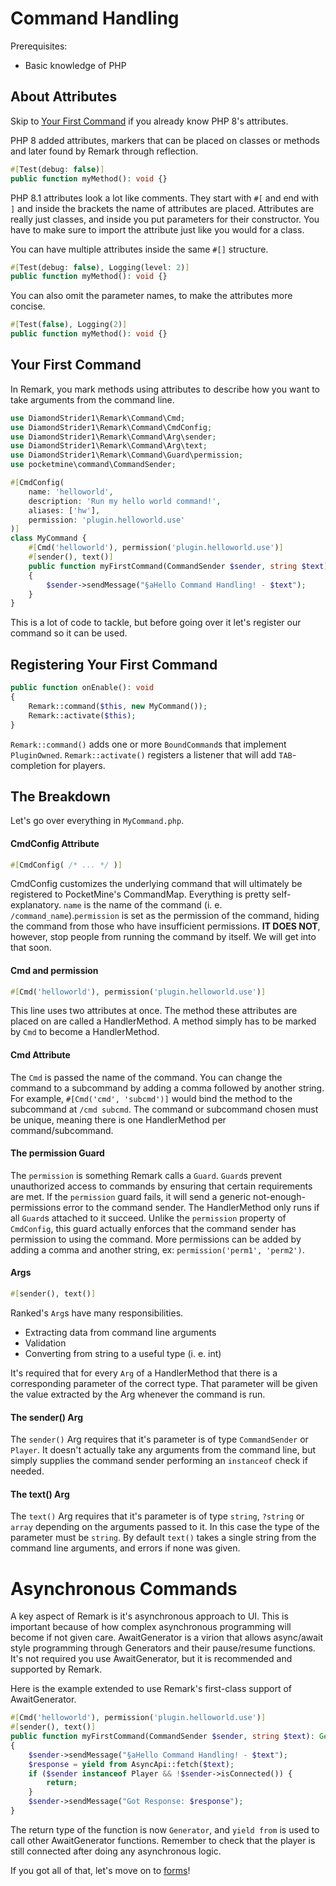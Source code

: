 # Command Handling

Prerequisites:
- Basic knowledge of PHP

## About Attributes

Skip to [Your First Command](#your-first-command) if you already know PHP 8's attributes.

PHP 8 added attributes, markers that can be placed on classes or methods and later found by Remark through reflection.
```php
#[Test(debug: false)]
public function myMethod(): void {}
```
PHP 8.1 attributes look a lot like comments. They start with `#[` and end with `]` and inside the brackets the name of attributes are placed. Attributes are really just classes, and inside you put parameters for their constructor. You have to make sure to import the attribute just like you would for a class.

You can have multiple attributes inside the same `#[]` structure.
```php
#[Test(debug: false), Logging(level: 2)]
public function myMethod(): void {}
```
You can also omit the parameter names, to make the attributes more concise.
```php
#[Test(false), Logging(2)]
public function myMethod(): void {}
```

## Your First Command

In Remark, you mark methods using attributes to describe how you want to take arguments from the command line.
```php
use DiamondStrider1\Remark\Command\Cmd;
use DiamondStrider1\Remark\Command\CmdConfig;
use DiamondStrider1\Remark\Command\Arg\sender;
use DiamondStrider1\Remark\Command\Arg\text;
use DiamondStrider1\Remark\Command\Guard\permission;
use pocketmine\command\CommandSender;

#[CmdConfig(
    name: 'helloworld',
    description: 'Run my hello world command!',
    aliases: ['hw'],
    permission: 'plugin.helloworld.use'
)]
class MyCommand {
    #[Cmd('helloworld'), permission('plugin.helloworld.use')]
    #[sender(), text()]
    public function myFirstCommand(CommandSender $sender, string $text): void
    {
        $sender->sendMessage("§aHello Command Handling! - $text");
    }
}
```
This is a lot of code to tackle, but before going over it let's register our command so it can be used.

## Registering Your First Command
```php
public function onEnable(): void
{
    Remark::command($this, new MyCommand());
    Remark::activate($this);
}
```

`Remark::command()` adds one or more `BoundCommand`s that implement `PluginOwned`. `Remark::activate()` registers a listener that will add `TAB`-completion for players.

## The Breakdown
Let's go over everything in `MyCommand.php`.

#### CmdConfig Attribute
```php
#[CmdConfig( /* ... */ )]
```
CmdConfig customizes the underlying command that will ultimately be registered to PocketMine's CommandMap. Everything is pretty self-explanatory. `name` is the name of the command (i. e. `/command_name`).`permission` is set as the permission of the command, hiding the command from those who have insufficient permissions. **IT DOES NOT**, however, stop people from running the command by itself. We will get into that soon.

#### Cmd and permission
```php
#[Cmd('helloworld'), permission('plugin.helloworld.use')]
```
This line uses two attributes at once. The method these attributes are placed on are called a HandlerMethod. A method simply has to be marked by `Cmd` to become a HandlerMethod.

#### Cmd Attribute
The `Cmd` is passed the name of the command. You can change the command to a subcommand by adding a comma followed by another string. For example, `#[Cmd('cmd', 'subcmd')]` would bind the method to the subcommand at `/cmd subcmd`. The command or subcommand chosen must be unique, meaning there is one HandlerMethod per command/subcommand.

#### The permission Guard
The `permission` is something Remark calls a `Guard`. `Guard`s prevent unauthorized access to commands by ensuring that certain requirements are met. If the `permission` guard fails, it will send a generic not-enough-permissions error to the command sender. The HandlerMethod only runs if all `Guard`s attached to it succeed. Unlike the `permission` property of `CmdConfig`, this guard actually enforces that the command sender has permission to using the command. More permissions can be added by adding a comma and another string, ex: `permission('perm1', 'perm2')`.

#### Args
```php
#[sender(), text()]
```

Ranked's `Arg`s have many responsibilities.
* Extracting data from command line arguments
* Validation
* Converting from string to a useful type (i. e. int)

It's required that for every `Arg` of a HandlerMethod that there is a corresponding parameter of the correct type. That parameter will be given the value extracted by the Arg whenever the command is run.

#### The sender() Arg
The `sender()` Arg requires that it's parameter is of type `CommandSender` or `Player`. It doesn't actually take any arguments from the command line, but simply supplies the command sender performing an `instanceof` check if needed.

#### The text() Arg
The `text()` Arg requires that it's parameter is of type `string`, `?string` or `array` depending on the arguments passed to it. In this case the type of the parameter must be `string`. By default `text()` takes a single string from the command line arguments, and errors if none was given.

# Asynchronous Commands
A key aspect of Remark is it's asynchronous approach to UI. This is important because of how complex asynchronous programming will become if not given care. AwaitGenerator is a virion that allows async/await style programming through Generators and their pause/resume functions. It's not required you use AwaitGenerator, but it is recommended and supported by Remark.

Here is the example extended to use Remark's first-class support of AwaitGenerator.
```php
#[Cmd('helloworld'), permission('plugin.helloworld.use')]
#[sender(), text()]
public function myFirstCommand(CommandSender $sender, string $text): Generator
{
    $sender->sendMessage("§aHello Command Handling! - $text");
    $response = yield from AsyncApi::fetch($text);
    if ($sender instanceof Player && !$sender->isConnected()) {
        return;
    }
    $sender->sendMessage("Got Response: $response");
}
```

The return type of the function is now `Generator`, and `yield from` is used to call other AwaitGenerator functions. Remember to check that the player is still connected after doing any asynchronous logic.

If you got all of that, let's move on to [forms](forms.md)!
